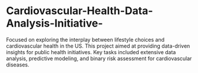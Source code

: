 # Cardiovascular-Health-Data-Analysis-Initiative-
Focused on exploring the interplay between lifestyle choices and cardiovascular health in the US. This project aimed at providing data-driven insights for public health initiatives. Key tasks included extensive data analysis, predictive modeling, and binary risk assessment for cardiovascular diseases.
